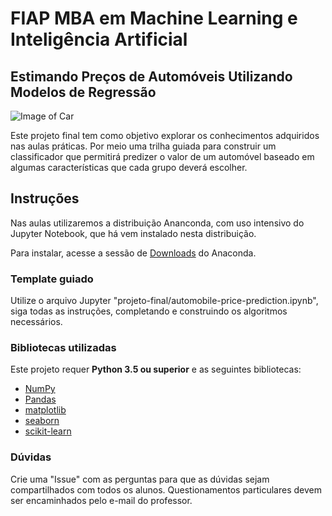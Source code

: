 # FIAP MBA em Machine Learning e Inteligência Artificial

## Estimando Preços de Automóveis Utilizando Modelos de Regressão

![Image of Car](https://github.com/michelpf/fiap-ml-prog-ia-python-capstone/blob/master/imagens/car.jpg)

Este projeto final tem como objetivo explorar os conhecimentos adquiridos nas aulas práticas. Por meio uma trilha guiada para construir um classificador que permitirá predizer o valor de um automóvel baseado em algumas características que cada grupo deverá escolher.

## Instruções

Nas aulas utilizaremos a distribuição Ananconda, com uso intensivo do Jupyter Notebook, que há vem instalado nesta distribuição.

Para instalar, acesse a sessão de [Downloads](https://www.anaconda.com/download) do Anaconda.

### Template guiado

Utilize o arquivo Jupyter "projeto-final/automobile-price-prediction.ipynb", siga todas as instruções, completando e construindo os algoritmos necessários.

### Bibliotecas utilizadas

Este projeto requer **Python 3.5 ou superior** e as seguintes bibliotecas:

- [NumPy](http://www.numpy.org/)
- [Pandas](http://pandas.pydata.org/)
- [matplotlib](http://matplotlib.org/)
- [seaborn](http://seaborn.pydata.org/)
- [scikit-learn](http://scikit-learn.org/stable/)

### Dúvidas

Crie uma "Issue" com as perguntas para que as dúvidas sejam compartilhados com todos os alunos. Questionamentos particulares devem ser encaminhados pelo e-mail do professor.
